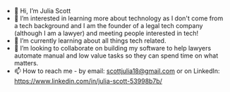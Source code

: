 - 👋 Hi, I’m Julia Scott
- 👀 I’m interested in learning more about technology as I don't come from a tech background and I am the founder of a legal tech company (although I am a lawyer) and meeting people interested in tech!
- 🌱 I’m currently learning about all things tech related.
- 💞️ I’m looking to collaborate on building my software to help lawyers automate manual and low value tasks so they can spend time on what matters.
- 📫 How to reach me - by email: scottjulia18@gmail.com or on LinkedIn: https://www.linkedin.com/in/julia-scott-53998b7b/

<!---
juliascott18/juliascott18 is a ✨ special ✨ repository because its `README.md` (this file) appears on your GitHub profile.
You can click the Preview link to take a look at your changes.
--->

